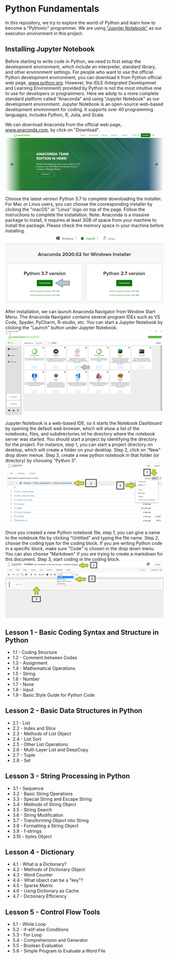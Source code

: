 # Python Fundamentals
In this repository, we try to explore the world of Python and learn how to become a "Pythonic" programmer.  We are using ["Jupyter Notebook"](https://jupyter.org/) as our execution environment in this project.  

## Installing Jupyter Notebook
Before starting to write code in Python, we need to first setup the development environment, which include an interpreter, standard library, and other environment settings.  For people who want to use the official Python development environment, you can download it from Python official web page, www.python.org.  However, the IDLE (Integrated Developmnet and Learning Environment) provided by Python is not the most intuitive one to use for developers or programmers.  Here we adotp to a more complete standard platform called "Anaconda" and using "Jupyter Notebook" as our development environment.  Jupyter Notebook is an open-source web-based development environment for coding.  It supports over 40 programming languages, includes Python, R, Julia, and Scala.  

We can download Anaconda from the official web page, www.anaconda.com, by click on "Download".
![anaconda 1](/images/anaconda1.png)

Choose the latest version Python 3.7 to complete downloading the installer.
For Mac or Linus users, you can choose the cooresponding installer by clicking the "macOS" or "Linus" logo on top of the page.
Follow the instructions to complete the installation.
Note: Anaconda is a massive package to install, it requires at least 3GB of space from your machine to install the package.  Please check the memory space in your machine before installing.
![anaconda 2](/images/anaconda2.png)

After installation, we can launch Anaconda Navigator from Window Start Menu.  The Anaconda Navigator contains several program IDEs such as VS Code, Spyder, PyCharm, R-studio, etc.  You can start a Jupyter Notebook by clicking the "Launch" button under Jupyter Notebook.
![anaconda 3](/images/anaconda3.png)

Jupyter Notebook is a web-based IDE, so it starts the Notebook Dashboard by opening the default web browser, which will show a list of the notebooks, files, and subdirectories int he directory where the notebook server was started.  You should start a project by identifying the directory for the project. For instance, step 1, you can start a project directory on desktop, which will create a folder on your desktop.  Step 2, click on "New" drop down menue.  Step 3, create a new python notebook in that folder (or directory) by choosing "Python 3".
![anaconda 4](/images/anaconda4.png)

Once you created a new Python notebook file, step 1, you can give a name to the notebook file by clicking "Untitled" and typing the file name.  Step 2, choose the coding type for the coding block. If you are writing Python code in a specific block, make sure "Code" is chosen in the drop down menu.  You can also choose "Markdown" if you are trying to create a markdown for this document.  Step 3, start coding in the coding block.  
![anaconda 5](/images/anaconda5.png)

## Lesson 1 - Basic Coding Syntax and Structure in Python
* 1.1 - Coding Structure
* 1.2 - Comment between Codes
* 1.3 - Assignment
* 1.4 - Mathematical Operations
* 1.5 - String
* 1.6 - Number
* 1.7 - None
* 1.8 - Input
* 1.9 - Basic Style Guide for Python Code

## Lesson 2 - Basic Data Structures in Python
* 2.1 - List
* 2.2 - Index and Slice
* 2.3 - Methods of List Object
* 2.4 - List Sort
* 2.5 - Other List Operations
* 2.6 - Multi-Layer List and DeepCopy
* 2.7 - Tuple
* 2.8 - Set

## Lesson 3 - String Processing in Python
* 3.1 - Sequence
* 3.2 - Basic String Operations
* 3.3 - Special String and Escape String
* 3.4 - Methods of String Object
* 3.5 - String Search
* 3.6 - String Modification
* 3.7 - Transforming Object into String
* 3.8 - Formatting a String Object
* 3.9 - f-strings
* 3.10 - bytes Object

## Lesson 4 - Dictionary
* 4.1 - What is a Dictionary?
* 4.2 - Methods of Dictionary Object
* 4.3 - Word Counter
* 4.4 - What object can be a "key"?
* 4.5 - Sparse Matrix
* 4.6 - Using Dictionary as Cache
* 4.7 - Dictionary Efficiency

## Lesson 5 - Control Flow Tools
* 5.1 - While Loop
* 5.2 - if-elif-else Conditions
* 5.3 - For Loop
* 5.4 - Comprehension and Generator
* 5.5 - Boolean Evaluation
* 5.6 - Simple Program to Evaluate a Word File
